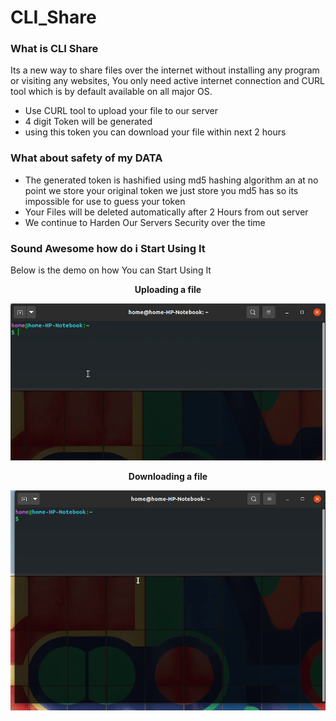 # CLI_Share

### What is CLI Share

Its a new way to share files over the internet without installing any program or visiting any websites, You only need active internet connection and CURL tool which is by default
available on all major OS.

 * Use CURL tool to upload your file to our server
 * 4 digit Token will be generated 
 * using this token you can download your file within next 2 hours 

### What about safety of my DATA 

 * The generated token is hashified using md5 hashing algorithm an at no point we store your original token we just store you md5 has so its impossible for use to guess your token
 * Your Files will be deleted automatically after 2 Hours from out server
 * We continue to Harden Our Servers Security over the time

### Sound Awesome how do i Start Using It 

Below is the demo on how You can Start Using It

<div align="center">
  <p><b>Uploading a file </b></p>
    <img src="./assets/upload.gif" width="600">  
</div>



<div align="center">
  <p><b>Downloading a file </b></p>
   <img src="./assets/download.gif" width="600">  
</div>


